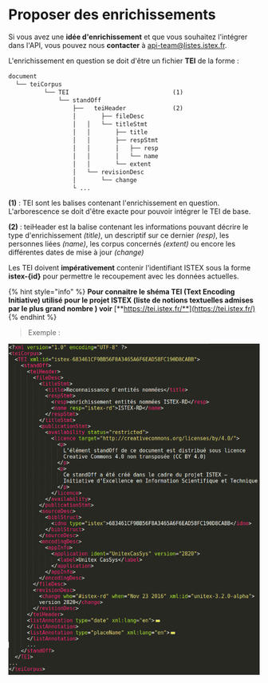 # Proposer des enrichissements

Si vous avez une **idée d'enrichissement** et que vous souhaitez l'intégrer dans l'API, vous pouvez nous **contacter** à [api-team@listes.istex.fr](mailto:api-team@listes.istex.fr).

L'enrichissement en question se doit d'être un fichier **TEI** de la forme :

```text
document
  └── teiCorpus
          └── TEI                             (1)
              └── standOff
                  ├──   teiHeader             (2)
                  │       ├── fileDesc
                  │   │   └── titleStmt
                  │   │       ├── title
                  │   │       ├── respStmt
                  │   │       │   ├── resp
                  │   │       │   └── name
                  │   │       └── extent
                  │   └── revisionDesc
                  │       └── change
                  └ ...
```

**\(1\)** : TEI sont les balises contenant l'enrichissement en question. L'arborescence se doit d'être exacte pour pouvoir intégrer le TEI de base.

**\(2\)** : teiHeader est la balise contenant les informations pouvant décrire le type d'enrichissement _\(title\)_, un descriptif sur ce dernier _\(resp\)_, les personnes liées _\(name\)_, les corpus concernés _\(extent\)_ ou encore les différentes dates de mise à jour _\(change\)_

Les TEI doivent **impérativement** contenir l'identifiant ISTEX sous la forme **istex-{id}** pour permettre le recoupement avec les données actuelles.

{% hint style="info" %}
 **Pour connaitre le shéma TEI \(Text Encoding Initiative\) utilisé pour le projet ISTEX \(liste de notions textuelles admises par le plus grand nombre \) voir** [**https://tei.istex.fr/**](https://tei.istex.fr/)
{% endhint %}

> Exemple :

![](../../.gitbook/assets/teienrich.png)

